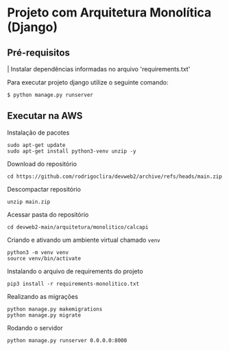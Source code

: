 # Projeto com Arquitetura Monolítica (Django) 


## Pré-requisitos
| Instalar dependências informadas no arquivo 'requirements.txt' 


Para executar projeto django utilize o seguinte comando: 


```
$ python manage.py runserver
```

## Executar na AWS

Instalação de pacotes
```
sudo apt-get update
sudo apt-get install python3-venv unzip -y
```

Download do repositório
```
cd https://github.com/rodrigoclira/devweb2/archive/refs/heads/main.zip
```

Descompactar repositório
```
unzip main.zip
```
Acessar pasta do repositório

```
cd devweb2-main/arquitetura/monolitico/calcapi
```

Criando e ativando um ambiente virtual chamado `venv`
```
python3 -m venv venv
source venv/bin/activate
```

Instalando o arquivo de requirements do projeto
```
pip3 install -r requirements-monolitico.txt
```

Realizando as migrações
```
python manage.py makemigrations
python manage.py migrate
```

Rodando o servidor
```
python manage.py runserver 0.0.0.0:8000
``` 


